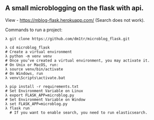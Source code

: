 ## A small microblogging on the flask with api.
View - https://mblog-flask.herokuapp.com/ (Search does not work).

Commands to run a project:

    λ git clone https://github.com/dm1tr/microblog_flask.git
    
    λ cd microblog_flask
    # Create a virtual environment
    λ python -m venv venv
    # Once you’ve created a virtual environment, you may activate it.
    # On Unix or MacOS, run:
    λ source venv/bin/activate
    # On Windows, run
    λ venv\Scripts\activate.bat
    
    λ pip install -r requirements.txt
    # Set Environment Variable on Linux
    λ export FLASK_APP=microblog.py
    # Set Environment Variable on Window
    λ set FLASK_APP=microblog.py
    λ flask run
	  # If you want to enable search, you need to run elasticsearch.

